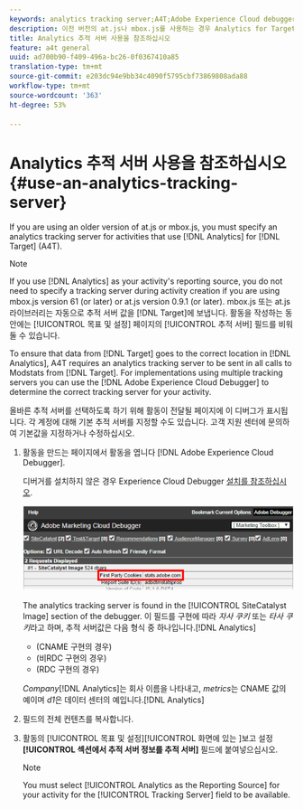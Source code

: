 ```yaml
---
keywords: analytics tracking server;A4T;Adobe Experience Cloud debugger;reporting source
description: 이전 버전의 at.js나 mbox.js를 사용하는 경우 Analytics for Target(A4T)을 사용하는 활동용으로 Analytics 추적 서버를 지정해야 합니다.
title: Analytics 추적 서버 사용을 참조하십시오
feature: a4t general
uuid: ad700b90-f409-496a-bc26-0f0367410a85
translation-type: tm+mt
source-git-commit: e203dc94e9bb34c4090f5795cbf73869808ada88
workflow-type: tm+mt
source-wordcount: '363'
ht-degree: 53%

---
```



# Analytics 추적 서버 사용을 참조하십시오{#use-an-analytics-tracking-server}

If you are using an older version of at.js or mbox.js, you must specify an analytics tracking server for activities that use [!DNL Analytics] for [!DNL Target] (A4T).

>[!NOTE]
>
>If you use [!DNL Analytics] as your activity&#39;s reporting source, you do not need to specify a tracking server during activity creation if you are using mbox.js version 61 (or later) or at.js version 0.9.1 (or later). mbox.js 또는 at.js 라이브러리는 자동으로 추적 서버 값을 [!DNL Target]에 보냅니다. 활동을 작성하는 동안에는 [!UICONTROL 목표 및 설정] 페이지의 [!UICONTROL 추적 서버] 필드를 비워둘 수 있습니다.

To ensure that data from [!DNL Target] goes to the correct location in [!DNL Analytics], A4T requires an analytics tracking server to be sent in all calls to Modstats from [!DNL Target]. For implementations using multiple tracking servers you can use the [!DNL Adobe Experience Cloud Debugger] to determine the correct tracking server for your activity.

올바른 추적 서버를 선택하도록 하기 위해 활동이 전달될 페이지에 이 디버그가 표시됩니다. 각 계정에 대해 기본 추적 서버를 지정할 수도 있습니다. 고객 지원 센터에 문의하여 기본값을 지정하거나 수정하십시오.

1. 활동을 만드는 페이지에서 활동을 엽니다 [!DNL Adobe Experience Cloud Debugger].

   디버거를 설치하지 않은 경우 Experience Cloud Debugger [설치를 참조하십시오](https://docs.adobe.com/content/help/en/debugger/using/install-debugger.html).

   ![](assets/Screen_DebuggerTrackServ.png)

   The analytics tracking server is found in the [!UICONTROL SiteCatalyst Image] section of the debugger. 이 필드를 구현에 따라 *자사 쿠키* 또는 *타사 쿠키*&#x200B;라고 하며,  추적 서버값은 다음 형식 중 하나입니다.[!DNL Analytics]

   * (CNAME 구현의 경우)
   * (비RDC 구현의 경우)
   * (RDC 구현의 경우)

   *Company*[!DNL Analytics]는 회사 이름을 나타내고, *metrics*&#x200B;는 CNAME 값의 예이며 *d1*&#x200B;은 데이터 센터의 예입니다.[!DNL Analytics]
1.  필드의 전체 컨텐츠를 복사합니다. 
1. 활동의 [!UICONTROL 목표 및 설정][!UICONTROL  화면에 있는 ]보고 설정&#x200B;**[!UICONTROL 섹션에서 추적 서버 정보를 추적 서버]** 필드에 붙여넣으십시오.

   >[!NOTE]
   >
   >You must select [!UICONTROL Analytics as the Reporting Source] for your activity for the [!UICONTROL Tracking Server] field to be available.


